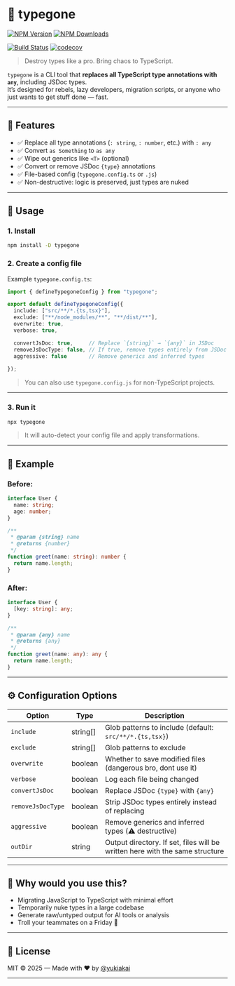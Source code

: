 # 🧨 typegone

[![NPM Version][npm-version-image]][npm-url]
[![NPM Downloads][npm-downloads-image]][npm-downloads-url]

[![Build Status][github-build-url]][github-url]
[![codecov][codecov-image]][codecov-url]

> Destroy types like a pro. Bring chaos to TypeScript.

`typegone` is a CLI tool that **replaces all TypeScript type annotations with `any`**, including JSDoc types.  
It’s designed for rebels, lazy developers, migration scripts, or anyone who just wants to get stuff done — fast.

---

## 🚀 Features

- ✅ Replace all type annotations (`: string`, `: number`, etc.) with `: any`
- ✅ Convert `as Something` to `as any`
- ✅ Wipe out generics like `<T>` (optional)
- ✅ Convert or remove JSDoc `{type}` annotations
- ✅ File-based config (`typegone.config.ts` or `.js`)
- ✅ Non-destructive: logic is preserved, just types are nuked

---

## 🔧 Usage

### 1. Install

```bash
npm install -D typegone
```

### 2. Create a config file

Example `typegone.config.ts`:

```ts
import { defineTypegoneConfig } from "typegone";

export default defineTypegoneConfig({
  include: ["src/**/*.{ts,tsx}"],
  exclude: ["**/node_modules/**", "**/dist/**"],
  overwrite: true,
  verbose: true,

  convertJsDoc: true,     // Replace `{string}` → `{any}` in JSDoc
  removeJsDocType: false, // If true, remove types entirely from JSDoc
  aggressive: false       // Remove generics and inferred types
  
});
```

> You can also use `typegone.config.js` for non-TypeScript projects.

---

### 3. Run it

```bash
npx typegone
```

> It will auto-detect your config file and apply transformations.

---

## 🧪 Example

### Before:

```ts
interface User {
  name: string;
  age: number;
}

/**
 * @param {string} name
 * @returns {number}
 */
function greet(name: string): number {
  return name.length;
}
```

### After:

```ts
interface User {
  [key: string]: any;
}

/**
 * @param {any} name
 * @returns {any}
 */
function greet(name: any): any {
  return name.length;
}
```

---

## ⚙️ Configuration Options

| Option             | Type      | Description                                                                  |
|--------------------|-----------|------------------------------------------------------------------------------|
| `include`          | string[]  | Glob patterns to include (default: `src/**/*.{ts,tsx}`)                      |
| `exclude`          | string[]  | Glob patterns to exclude                                                     |
| `overwrite`        | boolean   | Whether to save modified files (dangerous bro, dont use it)                  |
| `verbose`          | boolean   | Log each file being changed                                                  |
| `convertJsDoc`     | boolean   | Replace JSDoc `{type}` with `{any}`                                          |
| `removeJsDocType`  | boolean   | Strip JSDoc types entirely instead of replacing                              |
| `aggressive`       | boolean   | Remove generics and inferred types (⚠️ destructive)                          |
| `outDir`           | string    | Output directory. If set, files will be written here with the same structure |


---

## 🤔 Why would you use this?

- Migrating JavaScript to TypeScript with minimal effort
- Temporarily nuke types in a large codebase
- Generate raw/untyped output for AI tools or analysis
- Troll your teammates on a Friday 🤡

---

## 📄 License

MIT © 2025 — Made with ❤️ by [@yukiakai](https://github.com/yukiakai212)

---


[npm-downloads-image]: https://badgen.net/npm/dm/typegone
[npm-downloads-url]: https://www.npmjs.com/package/typegone
[npm-url]: https://www.npmjs.com/package/typegone
[npm-version-image]: https://badgen.net/npm/v/typegone
[github-build-url]: https://github.com/yukiakai212/typegone/actions/workflows/build.yml/badge.svg
[github-url]: https://github.com/yukiakai212/typegone/
[codecov-image]: https://codecov.io/gh/yukiakai212/typegone/branch/main/graph/badge.svg
[codecov-url]: https://codecov.io/gh/yukiakai212/typegone
[changelog-url]: https://github.com/yukiakai212/typegone/blob/main/CHANGELOG.md

